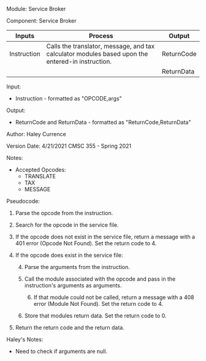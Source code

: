 Module: Service Broker

Component: Service Broker


| Inputs | Process | Output |
| --- | --- | --- |
| Instruction | Calls the translator, message, and tax calculator modules based upon the entered-in instruction. | ReturnCode |
| | | ReturnData |

Input: 
* Instruction - formatted as "OPCODE,args"

Output: 
* ReturnCode and ReturnData - formatted as "ReturnCode,ReturnData"

Author: Haley Currence

Version Date: 4/21/2021 CMSC 355 - Spring 2021

Notes:
* Accepted Opcodes:
  * TRANSLATE
  * TAX
  * MESSAGE

Pseudocode:
1. Parse the opcode from the instruction. 
2. Search for the opcode in the service file.
3. If the opcode does not exist in the service file, return a message with a 401 error (Opcode Not Found). Set the return code to 4.
4. If the opcode does exist in the service file:

   4. Parse the arguments from the instruction. 
   4. Call the module associated with the opcode and pass in the instruction's arguments as arguments.


      6. If that module could not be called, return a message with a 408 error (Module Not Found). Set the return code to 4.


   8. Store that modules return data. Set the return code to 0.


5. Return the return code and the return data.

Haley's Notes:
* Need to check if arguments are null.
